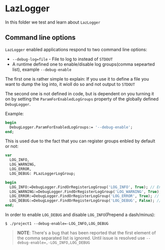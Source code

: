 # LazLogger

In this folder we test and learn about `LazLogger`

## Command line options

`LazLogger` enabled applications respond to two command line options:

- `--debug-log=file` - File to log to instead of `STDOUT`
- A runtime defined one to enable/disable log groups(comma sepearted list), example `--debug-enable`

The first one is rather simple to explain: If you use it to define a file you want to dump the log into, it wioll do so and not output to `STDOUT`

The second one is not defined in code, but is dependent on you turning it on by setting the `ParamForEnabledLogGroups` property of the globally defined `DebugLogger`.

Example:

```pascal
begin
  DebugLogger.ParamForEnabledLogGroups:= '--debug-enable';
end;
```

This is used due to the fact that you can register groups enbled by default or not:  

```pascal
var
  LOG_INFO,
  LOG_WARNING,
  LOG_ERROR,
  LOG_DEBUG: PLazLoggerLogGroup;

begin
  LOG_INFO:=DebugLogger.FindOrRegisterLogGroup('LOG_INFO', True); // Enabled by default
  LOG_WARNING:=DebugLogger.FindOrRegisterLogGroup('LOG_WARNING', True); // Enabled by default
  LOG_ERROR:=DebugLogger.FindOrRegisterLogGroup('LOG_ERROR', True); // Enabled by default
  LOG_DEBUG:=DebugLogger.FindOrRegisterLogGroup('LOG_DEBUG', False); // NOT enabled by default
end;
```

In order to enable `LOG_DEBUG` and disable `LOG_INFO`(Prepend a dash/minus):

```console
$ ./project1 --debug-enable=-LOG_INFO,LOG_DEBUG
```

> **NOTE**: There's a bug that has been reported that the first element of the comma separated list is ignored.
> Until issue is resolved use `--debug-enable=,-LOG_INFO,LOG_DEBUG`
